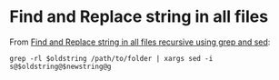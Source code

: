 # Find and Replace string in all files

From [Find and Replace string in all files recursive using grep and sed](http://stackoverflow.com/questions/15920276/find-and-replace-string-in-all-files-recursive-using-grep-and-sed):

    grep -rl $oldstring /path/to/folder | xargs sed -i s@$oldstring@$newstring@g
